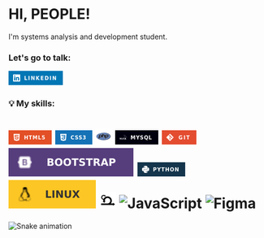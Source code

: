 # HI, PEOPLE!

I'm systems analysis and development student.

### Let's go to talk:
[![image](img/linkedin.png)](https://www.linkedin.com/in/andr%C3%A9-albuquerque-4990091b1/)

### 💡 My skills:

# ![image](img/html5.png) ![image](img/css3.png) ![PHP](img/php.png) ![image](img/mysql.png) ![image](img/git.png) ![image](img/Bootstrap.svg) ![image](img/python.png) ![image](img/linux.svg) ![image](img/scrum.png) ![JavaScript](https://img.shields.io/badge/javascript-%23323330.svg?style=for-the-badge&logo=javascript&logoColor=%23F7DF1E) ![Figma](https://img.shields.io/badge/figma-%23F24E1E.svg?style=for-the-badge&logo=figma&logoColor=white) 


![Snake animation](https://github.com/andre-albuquerque01/andre-albuquerque01/blob/output/github-contribution-grid-snake.svg)
